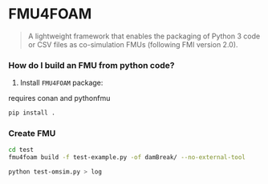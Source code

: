 # FMU4FOAM

> A lightweight framework that enables the packaging of Python 3 code or CSV files as co-simulation FMUs (following FMI version 2.0).


### How do I build an FMU from python code?

1. Install `FMU4FOAM` package:

requires conan and pythonfmu
```bash
pip install .
```
### Create FMU


```bash
cd test
fmu4foam build -f test-example.py -of damBreak/ --no-external-tool
```

```bash
python test-omsim.py > log
```